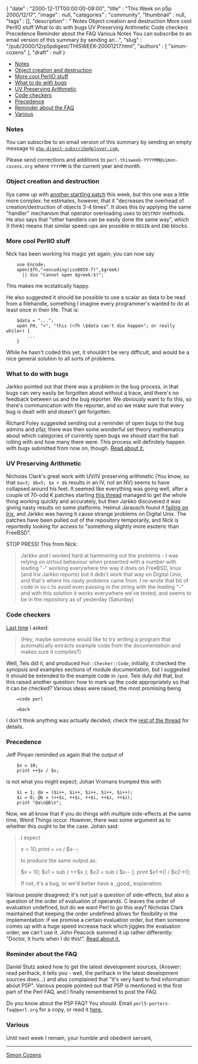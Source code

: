 {
   "date" : "2000-12-17T00:00:00-08:00",
   "title" : "This Week on p5p 2000/12/17",
   "image" : null,
   "categories" : "community",
   "thumbnail" : null,
   "tags" : [],
   "description" : " Notes Object creation and destruction More cool PerlIO stuff What to do with bugs UV Preserving Arithmetic Code checkers Precedence Reminder about the FAQ Various Notes You can subscribe to an email version of this summary by sending an...",
   "slug" : "/pub/2000/12/p5pdigest/THISWEEK-20001217.html",
   "authors" : [
      "simon-cozens"
   ],
   "draft" : null
}



-   [Notes](#Notes)
-   [Object creation and destruction](#Object_creation_and_destruction)
-   [More cool PerlIO stuff](#More_cool_PerlIO_stuff)
-   [What to do with bugs](#What_to_do_with_bugs)
-   [UV Preserving Arithmetic](#UV_Preserving_Arithmetic)
-   [Code checkers](#Code_checkers)
-   [Precedence](#Precedence)
-   [Reminder about the FAQ](#Reminder_about_the_FAQ)
-   [Various](#Various)

### <span id="Notes">Notes</span>

You can subscribe to an email version of this summary by sending an empty message to [`p5p-digest-subscribe@plover.com`.](mailto:p5p-digest-subscribe@plover.com)

Please send corrections and additions to `perl-thisweek-YYYYMM@simon-cozens.org` where `YYYYMM` is the current year and month.

### <span id="Object_creation_and_destruction">Object creation and destruction</span>

Ilya came up with [another startling patch](http://www.xray.mpe.mpg.de/mailing-lists/perl5-porters/2000-12/msg00800.html) this week, but this one was a little more complex: he estimates, however, that it "decreases the overhead of creation/destruction of objects 3-4 times". It does this by applying the same "handler" mechanism that operator overloading uses to `DESTROY` methods. He also says that "other handlers can be easily done the same way", which (I think) means that similar speed-ups are possible in `BEGIN` and `END` blocks.

### <span id="More_cool_PerlIO_stuff">More cool PerlIO stuff</span>

Nick has been working his magic yet again; you can now say

        use Encode;
        open($fh,"<encoding(iso8859-7)",$greek) 
          || die "Cannot open $greek:$!";

This makes me ecstatically happy.

He also suggested it should be possible to use a scalar as data to be read from a filehandle, something I imagine every programmer's wanted to do at least once in their life. That is:

        $data = "...";
        open FH, "<", "this (<fh \$data can't die happen"; or really while>) {
            ...
        }

While he hasn't coded this yet, it shouldn't be very difficult, and would be a nice general solution to all sorts of problems.

### <span id="What_to_do_with_bugs">What to do with bugs</span>

Jarkko pointed out that there was a problem in the bug process, in that bugs can very easily be forgotten about without a trace, and there's no feedback between us and the bug reporter. We obviously want to fix this, so there's communication with the reporter, and so we make sure that every bug is dealt with and doesn't get forgotten.

Richard Foley suggested sending out a reminder of open bugs to the bug admins and p5p; there was then some wonderful set theory mathematics about which categories of currently open bugs we should start the ball rolling with and how many there were. This process will definitely happen with bugs submitted from now on, though. [Read about it.](http://www.xray.mpe.mpg.de/mailing-lists/perl5-porters/2000-12/msg00274.html)

### <span id="UV_Preserving_Arithmetic">UV Preserving Arithmetic</span>

Nicholas Clark's great work with UV/IV preserving arithmetic (You know, so that `$a=3; $b=5; $a + $b` results in an IV, not an NV) seems to have collapsed around his feet. It seemed like everything was going well, after a couple of 70-odd K patches starting [this thread](http://www.xray.mpe.mpg.de/mailing-lists/perl5-porters/2000-12/msg00499.html) managed to get the whole thing working quickly and accurately, but then Jarkko discovered it was giving nasty results on some platforms. Helmut Jarausch found it [failing on Irix](http://www.xray.mpe.mpg.de/mailing-lists/perl5-porters/2000-12/msg00800.html), and Jarkko was having it cause strange problems on Digital Unix. The patches have been pulled out of the repository temporarily, and Nick is reportedly looking for access to "something slightly more esoteric than FreeBSD".

STOP PRESS! This from Nick:

> Jarkko and I worked hard at hammering out the problems - I was relying on strtoul behaviour when presented with a number with leading "-" working everywhere the way it does on FreeBSD, linux (and Irix Jarkko reports) but it didn't work that way on Digital Unix, and that's where his nasty problems came from. I re-wrote that bit of code in sv.c to avoid even passing in the string with the leading "-" and with this solution it works everywhere we've tested, and seems to be in the repository as of yesterday (Saturday)

### <span id="Code_checkers">Code checkers</span>

[Last time](/pub/2000/12/p5pdigest/THISWEEK-20001203.html) I asked:

> (Hey, maybe someone would like to try writing a program that automatically extracts example code from the documentation and makes sure it compiles?)

Well, Tels did it, and produced `Pod::Checker::Code`; initially, it checked the synopsis and examples sections of module documentation, but I suggested it should be extended to the example code in `/pod`. Tels duly did that, but this raised another question: how to mark up the code appropriately so that it can be checked? Various ideas were raised, the most promising being

        =code perl

        =back

I don't think anything was actually decided; check the [rest of the thread](http://www.xray.mpe.mpg.de/mailing-lists/perl5-porters/2000-12/msg00640.html) for details.

### <span id="Precedence">Precedence</span>

Jeff Pinyan reminded us again that the output of

        $x = 10;
        print ++$x / $x;

is not what you might expect; Johan Vromans trumped this with

        $i = 1; @a = ($i++, $i++, $i++, $i++, $i++);
        $i = 0; @b = (++$i, ++$i, ++$i, ++$i, ++$i);
        print "@a\n@b\n";

Now, we all know that if you do things with multiple side-effects at the same time, Weird Things occur. However, there was some argument as to whether this ought to be the case. Johan said:

> I expect
>
> $x = 10; print ++$x / $x--;
>
> to produce the same output as:
>
> $x = 10; $x1 = sub { ++$x }; $x2 = sub { $x-- }; print $x1-&gt;() / $x2-&gt;();
>
> If not, it's a bug, or we'd better have a \_good\_ explanation.

Various people disagreed; it's not just a question of side-effects, but also a question of the order of evaluation of operands. C leaves the order of evaluation undefined, but do we want Perl to go this way? Nicholas Clark maintained that keeping the order undefined allows for flexibility in the implementation: if we promise a certain evaluation order, but then someone comes up with a huge speed increase hack which jiggles the evaluation order, we can't use it. John Peacock summed it up rather differently: "Doctor, it hurts when I do this!". [Read about it.](http://www.xray.mpe.mpg.de/mailing-lists/perl5-porters/2000-12/msg00443.html)

### <span id="Reminder_about_the_FAQ">Reminder about the FAQ</span>

Daniel Stutz asked how to get the latest development sources, (Answer: read perlhack, it tells you - well, the perlhack in the latest development sources does...) and also complained that "it's very hard to find information about P5P". Various people pointed out that P5P is mentioned in the first part of the Perl FAQ, and I finally remembered to post the FAQ.

Do you know about the P5P FAQ? You should. Email `perl5-porters-faq@perl.org` for a copy, or read it [here.](http://www.xray.mpe.mpg.de/mailing-lists/perl5-porters/2000-12/msg00835.html)

### <span id="Various">Various</span>

Until next week I remain, your humble and obedient servant,

------------------------------------------------------------------------

[Simon Cozens](mailto:simon@brecon.co.uk)
